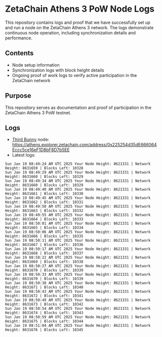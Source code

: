 # ZetaChain Athens 3 PoW Node Logs
This repository contains logs and proof that we have successfully set up and run a node on the ZetaChain Athens 3 network. The logs demonstrate continuous node operation, including synchronization details and performance.

## Contents
- Node setup information
- Synchronization logs with block height details
- Ongoing proof of work logs to verify active participation in the ZetaChain network

## Purpose
This repository serves as documentation and proof of participation in the ZetaChain Athens 3 PoW testnet.

## Logs

- [Third Bunny](https://thirdbunny.xyz/) node: https://athens.explorer.zetachain.com/address/0x225254d35dE666064Eccc5ce16eF1D8bF8D7b5EE
- Latest logs:
```
Sun Jan 19 08:49:24 AM UTC 2025 Your Node Height: 8621331 | Network Height: 8631659 | Blocks Left: 10328
Sun Jan 19 08:49:29 AM UTC 2025 Your Node Height: 8621331 | Network Height: 8631660 | Blocks Left: 10329
Sun Jan 19 08:49:34 AM UTC 2025 Your Node Height: 8621331 | Network Height: 8631660 | Blocks Left: 10329
Sun Jan 19 08:49:40 AM UTC 2025 Your Node Height: 8621331 | Network Height: 8631661 | Blocks Left: 10330
Sun Jan 19 08:49:45 AM UTC 2025 Your Node Height: 8621331 | Network Height: 8631662 | Blocks Left: 10331
Sun Jan 19 08:49:50 AM UTC 2025 Your Node Height: 8621331 | Network Height: 8631663 | Blocks Left: 10332
Sun Jan 19 08:49:55 AM UTC 2025 Your Node Height: 8621331 | Network Height: 8631664 | Blocks Left: 10333
Sun Jan 19 08:50:01 AM UTC 2025 Your Node Height: 8621331 | Network Height: 8631665 | Blocks Left: 10334
Sun Jan 19 08:50:06 AM UTC 2025 Your Node Height: 8621331 | Network Height: 8631666 | Blocks Left: 10335
Sun Jan 19 08:50:11 AM UTC 2025 Your Node Height: 8621331 | Network Height: 8631667 | Blocks Left: 10336
Sun Jan 19 08:50:17 AM UTC 2025 Your Node Height: 8621331 | Network Height: 8631668 | Blocks Left: 10337
Sun Jan 19 08:50:22 AM UTC 2025 Your Node Height: 8621331 | Network Height: 8631669 | Blocks Left: 10338
Sun Jan 19 08:50:27 AM UTC 2025 Your Node Height: 8621331 | Network Height: 8631670 | Blocks Left: 10339
Sun Jan 19 08:50:33 AM UTC 2025 Your Node Height: 8621331 | Network Height: 8631670 | Blocks Left: 10339
Sun Jan 19 08:50:38 AM UTC 2025 Your Node Height: 8621331 | Network Height: 8631671 | Blocks Left: 10340
Sun Jan 19 08:50:43 AM UTC 2025 Your Node Height: 8621331 | Network Height: 8631672 | Blocks Left: 10341
Sun Jan 19 08:50:49 AM UTC 2025 Your Node Height: 8621331 | Network Height: 8631673 | Blocks Left: 10342
Sun Jan 19 08:50:54 AM UTC 2025 Your Node Height: 8621331 | Network Height: 8631674 | Blocks Left: 10343
Sun Jan 19 08:50:59 AM UTC 2025 Your Node Height: 8621331 | Network Height: 8631675 | Blocks Left: 10344
Sun Jan 19 08:51:04 AM UTC 2025 Your Node Height: 8621331 | Network Height: 8631676 | Blocks Left: 10345
```
